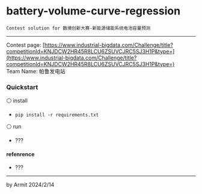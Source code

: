 # battery-volume-curve-regression

    Contest solution for 数境创新大赛-新能源储能系统电池容量预测

----

Contest page: [https://www.industrial-bigdata.com/Challenge/title?competitionId=KNJDCW2HR45R8LCU6ZSUVCJRC5SJ3H1P&type=](https://www.industrial-bigdata.com/Challenge/title?competitionId=KNJDCW2HR45R8LCU6ZSUVCJRC5SJ3H1P&type=)  
Team Name: 帕鲁发电站  


### Quickstart

⚪ install

- `pip install -r requirements.txt`

⚪ run

- ???


#### refenrence

- ???

----
by Armit
2024/2/14
